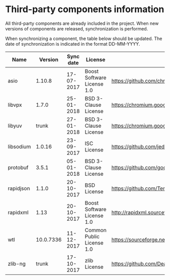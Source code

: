 Third-party components information
==================================
All third-party components are already included in the project.
When new versions of components are released, synchronization is performed.

When synchronizing a component, the table below should be updated.
The date of synchronization is indicated in the format DD-MM-YYYY.

| Name      | Version   | Sync date  | License                    | URL                                             |
|-----------|-----------|------------|----------------------------|-------------------------------------------------|
| asio      | 1.10.8    | 17-07-2017 | Boost Software License 1.0 | https://github.com/chriskohlhoff/asio           |
| libvpx    | 1.7.0     | 25-01-2018 | BSD 3-Clause License       | https://chromium.googlesource.com/webm/libvpx   |
| libyuv    | trunk     | 27-01-2018 | BSD 3-Clause License       | https://chromium.googlesource.com/libyuv/libyuv |
| libsodium | 1.0.16    | 23-09-2017 | ISC License                | https://github.com/jedisct1/libsodium/releases  |
| protobuf  | 3.5.1     | 05-01-2018 | BSD 3-Clause License       | https://github.com/google/protobuf/releases     |
| rapidjson | 1.1.0     | 20-10-2017 | BSD License                | https://github.com/Tencent/rapidjson            |
| rapidxml  | 1.13      | 20-10-2017 | Boost Software License 1.0 | http://rapidxml.sourceforge.net                 |
| wtl       | 10.0.7336 | 11-12-2017 | Common Public License 1.0  | https://sourceforge.net/projects/wtl            |
| zlib-ng   | trunk     | 17-10-2017 | zlib License               | https://github.com/Dead2/zlib-ng                |
